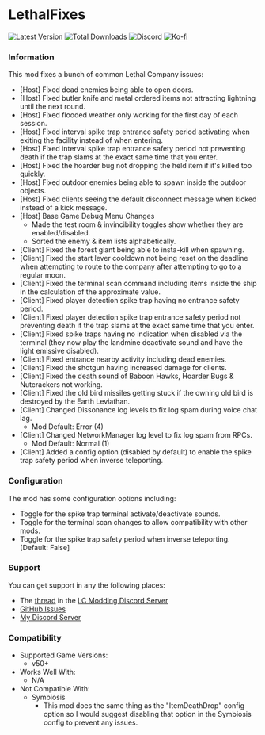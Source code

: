 # LethalFixes

[![Latest Version](https://img.shields.io/thunderstore/v/Dev1A3/LethalFixes?style=for-the-badge&logo=thunderstore&logoColor=white)](https://thunderstore.io/c/lethal-company/p/Dev1A3/LethalFixes)
[![Total Downloads](https://img.shields.io/thunderstore/dt/Dev1A3/LethalFixes?style=for-the-badge&logo=thunderstore&logoColor=white)](https://thunderstore.io/c/lethal-company/p/Dev1A3/LethalFixes)
[![Discord](https://img.shields.io/discord/646323142737788928?style=for-the-badge&logo=discord&logoColor=white&label=Discord)](https://discord.gg/DZD2apDnMM)
[![Ko-fi](https://img.shields.io/badge/Donate-F16061.svg?style=for-the-badge&logo=ko-fi&logoColor=white&label=Ko-fi)](https://ko-fi.com/K3K8SOM8U)

### Information

This mod fixes a bunch of common Lethal Company issues:

- [Host] Fixed dead enemies being able to open doors.
- [Host] Fixed butler knife and metal ordered items not attracting lightning until the next round.
- [Host] Fixed flooded weather only working for the first day of each session.
- [Host] Fixed interval spike trap entrance safety period activating when exiting the facility instead of when entering.
- [Host] Fixed interval spike trap entrance safety period not preventing death if the trap slams at the exact same time that you enter.
- [Host] Fixed the hoarder bug not dropping the held item if it's killed too quickly.
- [Host] Fixed outdoor enemies being able to spawn inside the outdoor objects.
- [Host] Fixed clients seeing the default disconnect message when kicked instead of a kick message.
- [Host] Base Game Debug Menu Changes
  - Made the test room & invincibility toggles show whether they are enabled/disabled.
  - Sorted the enemy & item lists alphabetically.
- [Client] Fixed the forest giant being able to insta-kill when spawning.
- [Client] Fixed the start lever cooldown not being reset on the deadline when attempting to route to the company after attempting to go to a regular moon.
- [Client] Fixed the terminal scan command including items inside the ship in the calculation of the approximate value.
- [Client] Fixed player detection spike trap having no entrance safety period.
- [Client] Fixed player detection spike trap entrance safety period not preventing death if the trap slams at the exact same time that you enter.
- [Client] Fixed spike traps having no indication when disabled via the terminal (they now play the landmine deactivate sound and have the light emissive disabled).
- [Client] Fixed entrance nearby activity including dead enemies.
- [Client] Fixed the shotgun having increased damage for clients.
- [Client] Fixed the death sound of Baboon Hawks, Hoarder Bugs & Nutcrackers not working.
- [Client] Fixed the old bird missiles getting stuck if the owning old bird is destroyed by the Earth Leviathan.
- [Client] Changed Dissonance log levels to fix log spam during voice chat lag.
  - Mod Default: Error (4)
- [Client] Changed NetworkManager log level to fix log spam from RPCs.
  - Mod Default: Normal (1)
- [Client] Added a config option (disabled by default) to enable the spike trap safety period when inverse teleporting.

### Configuration

The mod has some configuration options including:

- Toggle for the spike trap terminal activate/deactivate sounds.
- Toggle for the terminal scan changes to allow compatibility with other mods.
- Toggle for the spike trap safety period when inverse teleporting. [Default: False]

### Support

You can get support in any the following places:

- The [thread](https://discord.com/channels/1168655651455639582/1235731485894643722) in the [LC Modding Discord Server](https://discord.gg/lcmod)
- [GitHub Issues](https://github.com/1A3Dev/LC-LethalFixes/issues)
- [My Discord Server](https://discord.gg/DZD2apDnMM)

### Compatibility

- Supported Game Versions:
  - v50+
- Works Well With:
  - N/A
- Not Compatible With:
  - Symbiosis
    - This mod does the same thing as the "ItemDeathDrop" config option so I would suggest disabling that option in the Symbiosis config to prevent any issues.
